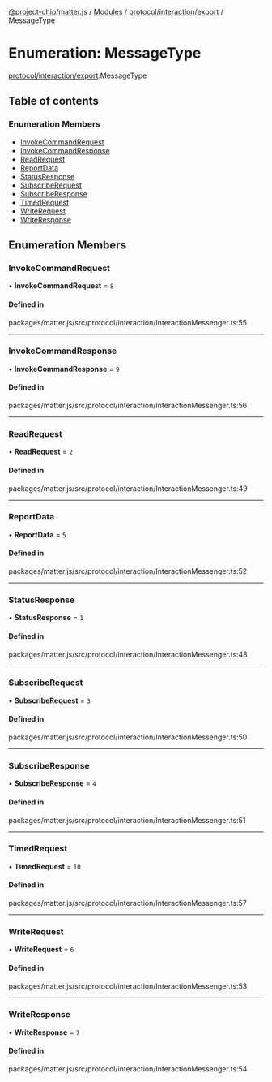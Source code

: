 [@project-chip/matter.js](../README.md) / [Modules](../modules.md) / [protocol/interaction/export](../modules/protocol_interaction_export.md) / MessageType

# Enumeration: MessageType

[protocol/interaction/export](../modules/protocol_interaction_export.md).MessageType

## Table of contents

### Enumeration Members

- [InvokeCommandRequest](protocol_interaction_export.MessageType.md#invokecommandrequest)
- [InvokeCommandResponse](protocol_interaction_export.MessageType.md#invokecommandresponse)
- [ReadRequest](protocol_interaction_export.MessageType.md#readrequest)
- [ReportData](protocol_interaction_export.MessageType.md#reportdata)
- [StatusResponse](protocol_interaction_export.MessageType.md#statusresponse)
- [SubscribeRequest](protocol_interaction_export.MessageType.md#subscriberequest)
- [SubscribeResponse](protocol_interaction_export.MessageType.md#subscriberesponse)
- [TimedRequest](protocol_interaction_export.MessageType.md#timedrequest)
- [WriteRequest](protocol_interaction_export.MessageType.md#writerequest)
- [WriteResponse](protocol_interaction_export.MessageType.md#writeresponse)

## Enumeration Members

### InvokeCommandRequest

• **InvokeCommandRequest** = ``8``

#### Defined in

packages/matter.js/src/protocol/interaction/InteractionMessenger.ts:55

___

### InvokeCommandResponse

• **InvokeCommandResponse** = ``9``

#### Defined in

packages/matter.js/src/protocol/interaction/InteractionMessenger.ts:56

___

### ReadRequest

• **ReadRequest** = ``2``

#### Defined in

packages/matter.js/src/protocol/interaction/InteractionMessenger.ts:49

___

### ReportData

• **ReportData** = ``5``

#### Defined in

packages/matter.js/src/protocol/interaction/InteractionMessenger.ts:52

___

### StatusResponse

• **StatusResponse** = ``1``

#### Defined in

packages/matter.js/src/protocol/interaction/InteractionMessenger.ts:48

___

### SubscribeRequest

• **SubscribeRequest** = ``3``

#### Defined in

packages/matter.js/src/protocol/interaction/InteractionMessenger.ts:50

___

### SubscribeResponse

• **SubscribeResponse** = ``4``

#### Defined in

packages/matter.js/src/protocol/interaction/InteractionMessenger.ts:51

___

### TimedRequest

• **TimedRequest** = ``10``

#### Defined in

packages/matter.js/src/protocol/interaction/InteractionMessenger.ts:57

___

### WriteRequest

• **WriteRequest** = ``6``

#### Defined in

packages/matter.js/src/protocol/interaction/InteractionMessenger.ts:53

___

### WriteResponse

• **WriteResponse** = ``7``

#### Defined in

packages/matter.js/src/protocol/interaction/InteractionMessenger.ts:54
